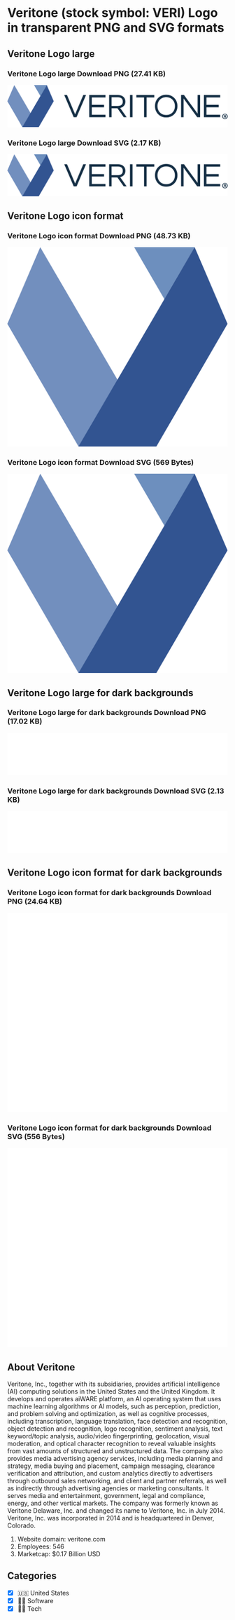 # Veritone (stock symbol: VERI) Logo in transparent PNG and SVG formats

## Veritone Logo large

### Veritone Logo large Download PNG (27.41 KB)

![Veritone Logo large Download PNG (27.41 KB)](/img/orig/VERI_BIG-d52d8e37.png)

### Veritone Logo large Download SVG (2.17 KB)

![Veritone Logo large Download SVG (2.17 KB)](/img/orig/VERI_BIG-14179b9a.svg)

## Veritone Logo icon format

### Veritone Logo icon format Download PNG (48.73 KB)

![Veritone Logo icon format Download PNG (48.73 KB)](/img/orig/VERI-8ed741fc.png)

### Veritone Logo icon format Download SVG (569 Bytes)

![Veritone Logo icon format Download SVG (569 Bytes)](/img/orig/VERI-3774555d.svg)

## Veritone Logo large for dark backgrounds

### Veritone Logo large for dark backgrounds Download PNG (17.02 KB)

![Veritone Logo large for dark backgrounds Download PNG (17.02 KB)](/img/orig/VERI_BIG.D-cbe00c7e.png)

### Veritone Logo large for dark backgrounds Download SVG (2.13 KB)

![Veritone Logo large for dark backgrounds Download SVG (2.13 KB)](/img/orig/VERI_BIG.D-d78f002a.svg)

## Veritone Logo icon format for dark backgrounds

### Veritone Logo icon format for dark backgrounds Download PNG (24.64 KB)

![Veritone Logo icon format for dark backgrounds Download PNG (24.64 KB)](/img/orig/VERI.D-928c19c3.png)

### Veritone Logo icon format for dark backgrounds Download SVG (556 Bytes)

![Veritone Logo icon format for dark backgrounds Download SVG (556 Bytes)](/img/orig/VERI.D-e1832106.svg)

## About Veritone

Veritone, Inc., together with its subsidiaries, provides artificial intelligence (AI) computing solutions in the United States and the United Kingdom. It develops and operates aiWARE platform, an AI operating system that uses machine learning algorithms or AI models, such as perception, prediction, and problem solving and optimization, as well as cognitive processes, including transcription, language translation, face detection and recognition, object detection and recognition, logo recognition, sentiment analysis, text keyword/topic analysis, audio/video fingerprinting, geolocation, visual moderation, and optical character recognition to reveal valuable insights from vast amounts of structured and unstructured data. The company also provides media advertising agency services, including media planning and strategy, media buying and placement, campaign messaging, clearance verification and attribution, and custom analytics directly to advertisers through outbound sales networking, and client and partner referrals, as well as indirectly through advertising agencies or marketing consultants. It serves media and entertainment, government, legal and compliance, energy, and other vertical markets. The company was formerly known as Veritone Delaware, Inc. and changed its name to Veritone, Inc. in July 2014. Veritone, Inc. was incorporated in 2014 and is headquartered in Denver, Colorado.

1. Website domain: veritone.com
2. Employees: 546
3. Marketcap: $0.17 Billion USD


## Categories
- [x] 🇺🇸 United States
- [x] 👨‍💻 Software
- [x] 👩‍💻 Tech
